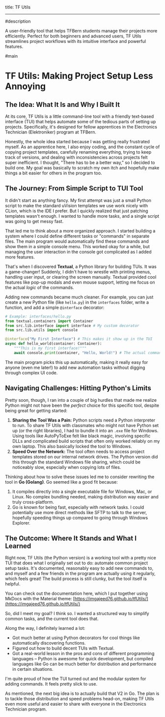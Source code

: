 title: TF Utils

---

#description

A user-friendly tool that helps TFBern students manage their projects more efficiently. Perfect for both beginners and advanced users, TF Utils streamlines project workflows with its intuitive interface and powerful features.

#main

# TF Utils: Making Project Setup Less Annoying

## The Idea: What It Is and Why I Built It

At its core, TF Utils is a little command-line tool with a friendly text-based interface (TUI) that helps automate some of the tedious parts of setting up projects. Specifically, it's designed for fellow apprentices in the Electronics Technician (Elektroniker) program at TFBern.

Honestly, the whole idea started because I was getting really frustrated myself. As an apprentice here, I also enjoy coding, and the constant cycle of copying project templates, carefully renaming everything, trying to keep track of versions, and dealing with inconsistencies across projects felt super inefficient. I thought, "There has to be a better way," so I decided to build one. My goal was basically to scratch my own itch and hopefully make things a bit easier for others in the program too.

## The Journey: From Simple Script to TUI Tool

It didn't start as anything fancy. My first attempt was just a small Python script to make the standard uVision templates we use work nicely with CLion, which is the IDE I prefer. But I quickly realized that just patching templates wasn't enough. I wanted to handle more tasks, and a single script was going to get messy fast.

That led me to think about a more organized approach. I started building a system where I could define different tasks or "commands" in separate files. The main program would automatically find these commands and show them in a simple console menu. This worked okay for a while, but managing the user interaction in the console got complicated as I added more features.

That's when I discovered **Textual**, a Python library for building TUIs. It was a game-changer! Suddenly, I didn't have to wrestle with printing menus, handling user input, or clearing the screen manually. Textual provided cool features like pop-up modals and even mouse support, letting me focus on the actual _logic_ of the commands.

Adding new commands became much cleaner. For example, you can just create a new Python file (like `hello.py`) in the `interfaces` folder, write a function, and add a simple `@interface` decorator:

```py
# Example: interfaces/hello.py
from textual.containers import Container
from src.lib.interface import interface # My custom decorator
from src.lib.utils import console

@interface("My First Interface") # This makes it show up in the TUI
async def hello_world(container: Container):
    """This is my first interface!"""
    await console.print(container, "Hello, World!") # The actual command logic
```

The main program picks this up automatically, making it really easy for anyone (even me later!) to add new automation tasks without digging through complex UI code.

## Navigating Challenges: Hitting Python's Limits

Pretty soon, though, I ran into a couple of big hurdles that made me realize Python might not have been the _perfect_ choice for this specific tool, despite being great for getting started:

1.  **Sharing the Tool Was a Pain:** Python scripts need a Python interpreter to run. To share TF Utils with classmates who might not have Python set up (or the right libraries), I had to bundle it into an `.exe` file for Windows. Using tools like AutoPyToExe felt like black magic, involving specific DLLs and complicated build scripts that often only worked reliably on my own laptop. This also basically locked the tool to Windows.
2.  **Speed Over the Network:** The tool often needs to access project templates stored on our internal network drives. The Python version did this through the standard Windows file sharing, which could be noticeably slow, especially when copying lots of files.

Thinking about how to solve these issues led me to consider rewriting the tool in **Go (Golang)**. Go seemed like a good fit because:

1.  It compiles directly into a single executable file for Windows, Mac, or Linux. No complex bundling needed, making distribution way easier and truly cross-platform.
2.  Go is known for being fast, especially with network tasks. I could potentially use more direct methods like SFTP to talk to the server, hopefully speeding things up compared to going through Windows Explorer.

## The Outcome: Where It Stands and What I Learned

Right now, TF Utils (the Python version) is a working tool with a pretty nice TUI that does what I originally set out to do: automate common project setup tasks. It's documented, reasonably easy to add new commands to, and myself and a few friends in the program are actually using it regularly, which feels great! The build process is still clunky, but the tool itself is helpful.

You can check out the documentation here, which I put together using MkDocs with the Material theme: [https://imgajeed76.github.io/tfUtils/](https://imgajeed76.github.io/tfUtils/)

So, did I meet my goal? I think so. I wanted a structured way to simplify common tasks, and the current tool does that.

Along the way, I definitely learned a lot:

- Got much better at using Python decorators for cool things like automatically discovering functions.
- Figured out how to build decent TUIs with Textual.
- Got a real-world lesson in the pros and cons of different programming languages – Python is awesome for quick development, but compiled languages like Go can be much better for distribution and performance in certain situations.

I'm quite proud of how the TUI turned out and the modular system for adding commands. It feels pretty slick to use.

As mentioned, the next big idea is to actually build that V2 in Go. The plan is to tackle those distribution and speed problems head-on, making TF Utils even more useful and easier to share with everyone in the Electronics Technician program.
